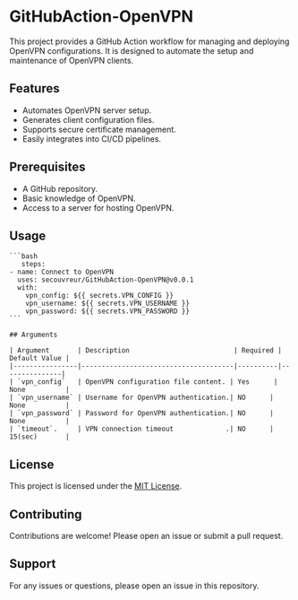 # GitHubAction-OpenVPN

This project provides a GitHub Action workflow for managing and deploying OpenVPN configurations. It is designed to automate the setup and maintenance of OpenVPN clients.

## Features

- Automates OpenVPN server setup.
- Generates client configuration files.
- Supports secure certificate management.
- Easily integrates into CI/CD pipelines.

## Prerequisites

- A GitHub repository.
- Basic knowledge of OpenVPN.
- Access to a server for hosting OpenVPN.

## Usage


    ```bash
       steps:
    - name: Connect to OpenVPN
      uses: secouvreur/GitHubAction-OpenVPN@v0.0.1
      with:
        vpn_config: ${{ secrets.VPN_CONFIG }}
        vpn_username: ${{ secrets.VPN_USERNAME }}
        vpn_password: ${{ secrets.VPN_PASSWORD }}
    ```

    ## Arguments

    | Argument       | Description                          | Required | Default Value |
    |----------------|--------------------------------------|----------|---------------|
    | `vpn_config`   | OpenVPN configuration file content. | Yes      | None          |
    | `vpn_username` | Username for OpenVPN authentication.| NO      | None          |
    | `vpn_password` | Password for OpenVPN authentication.| NO      | None          |
    | `timeout`.     | VPN connection timeout             .| NO      | 15(sec)       |

## License

This project is licensed under the [MIT License](LICENSE).

## Contributing

Contributions are welcome! Please open an issue or submit a pull request.

## Support

For any issues or questions, please open an issue in this repository.